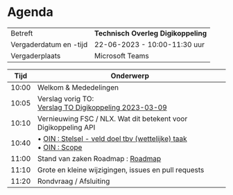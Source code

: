 # Agenda

|  |   |
|------------------------|-------------------------------------| 
| Betreft  | **Technisch Overleg Digikoppeling** |
| Vergaderdatum en -tijd | 22-06-2023 - 10:00-11:30 uur  |
| Vergaderplaats  | Microsoft Teams |


| Tijd | Onderwerp |
| --- | --- |
| 10:00 | Welkom & Mededelingen        |    
| 10:05 | Verslag vorig TO:<br> [Verslag TO Digikoppeling 2023-03-09](https://github.com/Logius-standaarden/Overleg/blob/main/Digikoppeling/2023-03-09/Verslag.md) | 
| 10:10 | Vernieuwing FSC / NLX. Wat dit betekent voor Digikoppeling API|           
| 10:40 | • [OIN : Stelsel - veld doel tbv (wettelijke) taak](OIN_Stelsel_veld_reden_doel.md) <BR> • [OIN : Scope](OIN_Stelsel_Scope.md)  |          
| 11:00 | Stand van zaken Roadmap : [Roadmap](https://github.com/Logius-standaarden/Digikoppeling-Algemeen/blob/-/Digikoppeling_Roadmap_2022_2023.md) |
| 11:10 | Grote en kleine wijzigingen, issues en pull requests  | 
| 11:20 | Rondvraag / Afsluiting |
